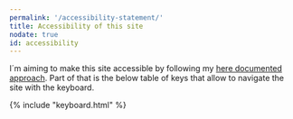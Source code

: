 ```yaml
---
permalink: '/accessibility-statement/'
title: Accessibility of this site
nodate: true
id: accessibility
---
```

I´m aiming to make this site accessible by following my [here documented approach](/2020-08-21-my-approach-to-accessibility/). Part of that is the below table of keys that allow to navigate the site with the keyboard.

{% include "keyboard.html" %}

